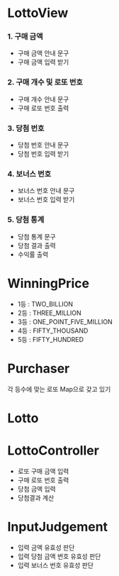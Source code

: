 # LottoView
### 1. 구매 금액
* 구매 금액 안내 문구
* 구매 금액 입력 받기

### 2. 구매 개수 및 로또 번호
* 구매 개수 안내 문구
* 구매 로또 번호 출력

### 3. 당첨 번호
* 당첨 번호 안내 문구
* 당첨 번호 입력 받기

### 4. 보너스 번호
* 보너스 번호 안내 문구
* 보너스 번호 입력 받기

### 5. 당첨 통계
* 당첨 통계 문구
* 당첨 결과 출력
* 수익률 출력

# WinningPrice
* 1등 : TWO_BILLION
* 2등 : THREE_MILLION
* 3등 : ONE_POINT_FIVE_MILLION
* 4등 : FIFTY_THOUSAND
* 5등 : FIFTY_HUNDRED

# Purchaser
각 등수에 맞는 로또 Map으로 갖고 있기

# Lotto

# LottoController
* 로또 구매 금액 입력
* 구매 로또 번호 출력
* 당첨 금액 입력
* 당첨결과 계산

# InputJudgement
* 입력 금액 유효성 판단
* 입력 당첨 금액 번호 유효성 판단
* 입력 보너스 번호 유효성 판단